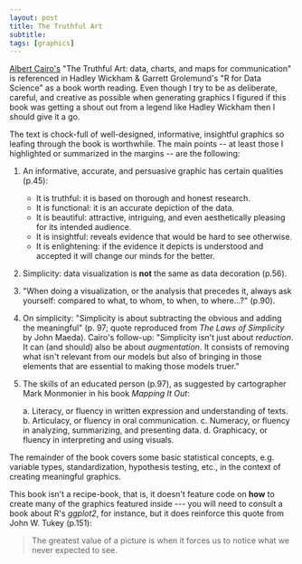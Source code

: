 ```yaml
---
layout: post
title: The Truthful Art
subtitle:  
tags: [graphics]
---
```


[Albert Cairo's](http://www.thefunctionalart.com/) "The Truthful Art:  data, charts, and maps for communication" is referenced in Hadley Wickham & Garrett Grolemund's "R for Data Science" as a book worth reading.  Even though I try to be as deliberate, careful, and creative as possible when generating graphics I figured if this book was getting a shout out from a legend like Hadley Wickham then I should give it a go.  

The text is chock-full of well-designed, informative, insightful graphics so leafing through the book is worthwhile.  The main points -- at least those I highlighted or summarized in the margins -- are the following:

1. An informative, accurate, and persuasive graphic has certain qualities (p.45):
    + It is truthful:  it is based on thorough and honest research.
    + It is functional:  it is an accurate depiction of the data.
    + It is beautiful:  attractive, intriguing, and even aesthetically pleasing for its intended audience.
    + It is insightful:  reveals evidence that would be hard to see otherwise.
    + It is enlightening:  if the evidence it depicts is understood and accepted it will change our minds for the better.  

2. Simplicity:  data visualization is **not** the same as data decoration (p.56).  

3. "When doing a visualization, or the analysis that precedes it, always ask yourself:  compared to what, to whom, to when, to where...?" (p.90).

4. On simplicity:  "Simplicity is about subtracting the obvious and adding the meaningful" (p. 97; quote reproduced from *The Laws of Simplicity* by John Maeda).  Cairo's follow-up:  "Simplicity isn't just about *reduction*.  It can (and should) also be about *augmentation*.  It consists of removing what isn't relevant from our models but also of bringing in those elements that are essential to making those models truer."  

5. The skills of an educated person (p.97), as suggested by cartographer Mark Monmonier in his book *Mapping It Out*:

    a. Literacy, or fluency in written expression and understanding of texts.
    b. Articulacy, or fluency in oral communication.
    c. Numeracy, or fluency in analyzing, summarizing, and presenting data.
    d. Graphicacy, or fluency in interpreting and using visuals.  
 
The remainder of the book covers some basic statistical concepts, e.g. variable types, standardization, hypothesis testing, etc., in the context of creating meaningful graphics.  

This book isn't a recipe-book, that is, it doesn't feature code on **how** to create many of the graphics featured inside --- you will need to consult a book about R's *ggplot2*, for instance, but it does reinforce this quote from John W. Tukey (p.151):  
> The greatest value of a picture is when it forces us to notice what we never expected to see. 
